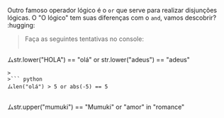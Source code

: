 Outro famoso operador lógico é o `or` que serve para realizar disjunções lógicas. O "O lógico" tem suas diferenças com o `and`, vamos descobrir? :hugging:

> Faça as seguintes tentativas no console:
>
>``` python
ムstr.lower("HOLA") == "olá" or str.lower("adeus") == "adeus"
```
>
>``` python
ムlen("olá") > 5 or abs(-5) == 5
```
>
>``` python
ムstr.upper("mumuki") == "Mumuki" or "amor" in "romance"
```
